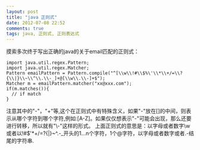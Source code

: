```yaml
---
layout: post
title: "java 正则式"
date: 2012-07-08 22:52
comments: true
tags: java, 正则式, 正则表达式 
---
```

摸索多次终于写出正确的java的关于email匹配的正则式：

```
import java.util.regex.Pattern;
import java.util.regex.Matcher;
Pattern emailPattern = Pattern.compile("^[\\w\\!#\\$%\'\\*\\+/=\\?{\\|}\\~\\^\\.\\-_]+@[\\w\\.\\-]+$");
Matcher m = emailPattern.matcher("xx@xxx.com");
if(m.matches()){
  // if match
}

```

注意其中的"-"，"+"等,这个在正则式中有特殊含义，如果"-"放在[]的中间，则表示从哪个字符到哪个字符,例如:[A-Z]。如果仅仅想表示"-"可能会出现，那么还要进行转移，所以就有"\\-"这样的形式。 上面正则式的意思是：以字母或者数字\w或者以!#$'*+/=?{|}~^.-_开头的1...n个字符，1个@字符，以字母或者数字或者.-结尾的字符串.
